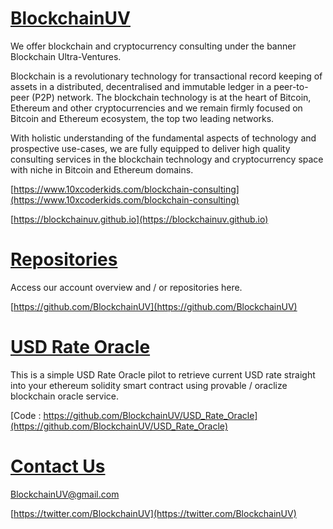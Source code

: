 # [BlockchainUV](https://blockchainuv.github.io)

We offer blockchain and cryptocurrency consulting under the banner Blockchain Ultra-Ventures.

Blockchain is a revolutionary technology for transactional record keeping of assets in a distributed, decentralised and immutable ledger in a peer-to-peer (P2P) network. The blockchain technology is at the heart of Bitcoin, Ethereum and other cryptocurrencies and we remain firmly focused on Bitcoin and Ethereum ecosystem, the top two leading networks.

With holistic understanding of the fundamental aspects of technology and prospective use-cases, we are fully equipped to deliver high quality consulting services in the blockchain technology and cryptocurrency space with niche in Bitcoin and Ethereum domains.

[https://www.10xcoderkids.com/blockchain-consulting](https://www.10xcoderkids.com/blockchain-consulting)

[https://blockchainuv.github.io](https://blockchainuv.github.io)

# [Repositories](https://github.com/BlockchainUV)

Access our account overview and / or repositories here.

[https://github.com/BlockchainUV](https://github.com/BlockchainUV)

# [USD Rate Oracle](https://github.com/BlockchainUV/USD_Rate_Oracle)

This is a simple USD Rate Oracle pilot to retrieve current USD rate straight into your ethereum solidity smart contract using provable / oraclize blockchain oracle service.

[Code : https://github.com/BlockchainUV/USD_Rate_Oracle](https://github.com/BlockchainUV/USD_Rate_Oracle)

# [Contact Us](mailto:BlockchainUV@gmail.com)

[BlockchainUV@gmail.com](mailto:BlockchainUV@gmail.com)

[https://twitter.com/BlockchainUV](https://twitter.com/BlockchainUV)
